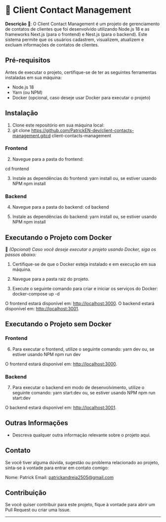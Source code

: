 # 💼 Client Contact Management

**Descrição** 📝:
O Client Contact Management é um projeto de gerenciamento de contatos de clientes que foi desenvolvido utilizando Node.js 18 e as frameworks Next.js (para o frontend) e Nest.js (para o backend). Este sistema permite que os usuários cadastrem, visualizem, atualizem e excluam informações de contatos de clientes.

## Pré-requisitos

Antes de executar o projeto, certifique-se de ter as seguintes ferramentas instaladas em sua máquina:

- Node.js 18
- Yarn (ou NPM)
- Docker (opcional, caso deseje usar Docker para executar o projeto)

## Instalação

1. Clone este repositório em sua máquina local:
2. git clone https://github.com/PatrickEN-dev/client-contacts-management.gitcd client-contacts-management
   
### Frontend

2. Navegue para a pasta do frontend:

cd frontend

3. Instale as dependências do frontend:
yarn install
ou, se estiver usando NPM
npm install

### Backend

4. Navegue para a pasta do backend:
cd backend


5. Instale as dependências do backend:
yarn install
ou, se estiver usando NPM
npm install


## Executando o Projeto com Docker

🐳 *(Opcional) Caso você deseje executar o projeto usando Docker, siga os passos abaixo:*

1. Certifique-se de que o Docker esteja instalado e em execução em sua máquina.

2. Navegue para a pasta raiz do projeto.

3. Execute o seguinte comando para criar e iniciar os serviços do Docker:
docker-compose up -d

O frontend estará disponível em: [http://localhost:3000](http://localhost:3000).
O backend estará disponível em: [http://localhost:3001](http://localhost:3001).

## Executando o Projeto sem Docker

### Frontend

6. Para executar o frontend, utilize o seguinte comando:
yarn dev
ou, se estiver usando NPM
npm run dev


O frontend estará disponível em: [http://localhost:3000](http://localhost:3000).

### Backend

7. Para executar o backend em modo de desenvolvimento, utilize o seguinte comando:
yarn start:dev
ou, se estiver usando NPM
npm run start:dev


O backend estará disponível em: [http://localhost:3001](http://localhost:3001).

## Outras Informações

- Descreva qualquer outra informação relevante sobre o projeto aqui.

## Contato

Se você tiver alguma dúvida, sugestão ou problema relacionado ao projeto, sinta-se à vontade para entrar em contato comigo:

Nome: Patrick
Email: patrickandreia2505@gmail.com

## Contribuição

Se você quiser contribuir para este projeto, fique à vontade para abrir um Pull Request ou criar uma Issue.

---


